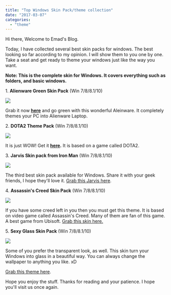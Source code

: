 ```yaml
---
title: "Top Windows Skin Pack/theme collection"
date: "2017-03-07"
categories: 
  - "theme"
---
```


Hi there, Welcome to Emad's Blog.  
  
Today, I have collected several best skin packs for windows. The best looking so far according to my opinion. I will show them to you one by one. Take a seat and get ready to theme your windows just like the way you want.  
  
**Note: This is the complete skin for Windows. It covers everything such as folders, and basic windows.**  
  
  
1. **Alienware Green Skin Pack** (Win 7/8/8.1/10)  
  
  
  

[![](images/aliengreen10.png)](https://i0.wp.com/downloadpack.net/skin_pack/alien_ware/aliengreen10.png)

  

Grab it now [**here**](http://skinpacks.com/download/windows-7/green-alienware-skin-pack/) and go green with this wonderful Aleinware. It completely themes your PC into Alienware Laptop.

  

2\. **DOTA2 Theme Pack** (Win 7/8/8.1/10)

  

[![](images/dota10.png)](https://i0.wp.com/downloadpack.net/skin_pack/dota2/dota10.png)

  

It is just WOW! Get it **[here](https://skinpacks.com/download/windows-7/dota2-skinpack/).** It is based on a game called DOTA2. 

  

3\. **Jarvis Skin pack from Iron Man** (Win 7/8/8.1/10)

  

[![](images/8.jpg)](https://i1.wp.com/downloadpack.net/skinpack/jarvis/8.jpg)

  

The third best skin pack available for Windows. Share it with your geek friends, I hope they'll love it. [Grab this Jarvis here](https://skinpacks.com/download/windows-7/jarvis-skinpack/).

  

4\. **Assassin's Creed Skin Pack** (Win 7/8/8.1/10)

  

[![](images/8.png)](https://i2.wp.com/downloadpack.net/skin_pack/ac/8.png)

  

If you have some creed left in you then you must get this theme. It is based on video game called Assassin's Creed. Many of them are fan of this game. A best game from Ubisoft. [Grab this skin here.](https://skinpacks.com/assistants-creed-skinpack-for-win788-1/)

  

5\. **Sexy Glass Skin Pack** (Win 7/8/8.1/10)

  

[![](images/71.png)](https://i0.wp.com/downloadpack.net/skin_pack/glass/71.png)

  

Some of you prefer the transparent look, as well. This skin turn your Windows into glass in a beautiful way. You can always change the wallpaper to anything you like. xD

[Grab this theme here](http://skinpacks.com/download/windows-7/glass-skin-pack/).

  

Hope you enjoy the stuff. Thanks for reading and your patience. I hope you'll visit us once again.
